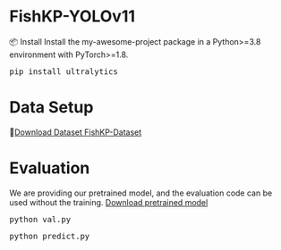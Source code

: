 # FishKP-YOLOv11
📦 Install
Install the my-awesome-project package in a Python>=3.8 environment with PyTorch>=1.8.
<pre>
pip install ultralytics
</pre>

# Data Setup
📁[Download Dataset FishKP-Dataset](https://drive.google.com/drive/folders/14G5qUpQH5qdSwMXRlEMci_c-Zf4z_bZS?usp=drive_link)

# Evaluation
We are providing our pretrained model, and the evaluation code can be used without the training. [Download pretrained model](https://drive.google.com/file/d/1HfhXyYdQrOs8yc_koxVPBa4maPKwj0lc/view?usp=sharing)
<pre>
python val.py
</pre>
<pre>
python predict.py
</pre>
